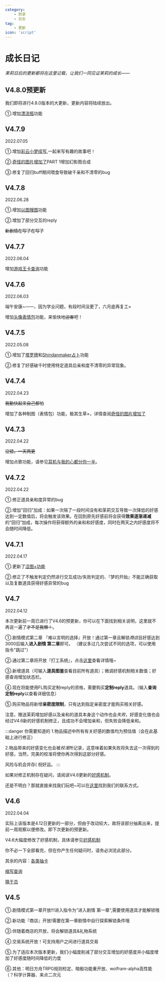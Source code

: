 ```yaml
---
category:
    - 附录
    - 日志
tag:
    - 更新
icon: 'script'
---
```


# 成长日记

*茉莉日后的更新都将在这里记载，让我们一同见证茉莉的成长——*

## V4.8.0预更新

我们即将进行4.8.0版本的大更新，更新内容将陆续放出。

①.增加[漂流瓶](../manual/mirai/bottle.md)功能
## V4.7.9
2022.07.05

①.增加[彩云小梦续写](../manual/nonebot2/caiyun.md),一起来写有趣的故事吧！

②.[奇怪的图片增加了](../manual/mirai/makepic.md)PART 1增加幻影图合成

③.修复了回归buff期间喂食导致破千亲和不清零的bug

## V4.7.8
2022.06.28

①.增加[以图搜图](../manual/nonebot2/picsearcher.md)功能

②.增加了部分交互的reply

~~新剧情在写了在写了~~
## V4.7.7
2022.06.04

增加[游戏王卡查询](../manual/nonebot2/ygo.md)功能
## V4.7.6
2022.06.03

端午安康~——，因为学业问题，有段时间没更了，六月底再复工×

增加[头像表情包](../manual/nonebot2/petpet.md)功能，来愉快地~~迫害~~吧！
## V4.7.5
2022.05.08

①.增加了[塔罗牌](../manual/nonebot2/tarot.md)和[Shindanmaker占卜](../manual/nonebot2/shindanmaker.md)功能

②.修复了好感破千时使用特定道具后亲和度不清零的异常现象。

## V4.7.4
2022.04.23

~~我勤快起来自己都怕~~

增加了各种制图（表情包）功能，极其生草×，详情查阅[奇怪的图片增加了](../manual/mirai/makepic.md)
## V4.7.3
2022.04.22

~~没错，一天两更~~

增加点歌功能，请参见[耳机与我的心都分你一半](../manual/mirai/music.md)。
## V4.7.2
2022.04.22

①.修正道具亲和度异常的bug

②.增加"回归"加成：如果一次隔了一段时间没有和茉莉交互导致一次降低的好感达到一定数值后，将会触发该效果。在回到原先好感前将会获得**效果逐渐递减**的“回归”加成，每次操作将获得额外的亲和和好感度，同时在两天之内好感度将不会随时间降低。
## V4.7.1
2022.04.17

①.更新了[涩图×功能](../manual/nonebot2/setu.md)

②.修正了不触发判定仍然进行交互成功/失败判定的、『梦的开始』不能正确获取以及复数道具获得好感异常的bug
## V4.7
2022.04.12

本次更新前一周已进行了V4.6的预更新，你可以在下面找到相关说明，这里就不再说一遍了~~才不是我懒！~~。

①.剧情模式第二章 『难以言明的选择』开放！通过第一章且解锁*商店*且好感达到3000后输入**进入剧情 第二章**即可。
（建议多过几次尝试不同的选项，可以使用指令"跳过"）

②.通过第二章将开放『打工系统』，点击[这里](../manual/dice!/favorsystem/worksystem.md)查看详情哦~

③.新增道具（可输入**道具图鉴**查看目前所有道具）；微调好感机制相关数值；好感查询增加状态栏。

④.现在将能使用FL购买定制reply的资格，需要购买**定制reply**道具。（输入**查询 定制reply**以查看详细信息）

⑤.购买物品将新增**亲密度限制**，只有达到指定亲密度才能购买相关好感。

注意，赠送茉莉增加好感以及亲和的道具本身这个动作也会*失败*，好感变化值也会经过V4.6新的好感机制修正，且成功不会增加亲和，但失败会降低亲和。

:::danger 你需要知道的
1.物品描述中所有有关好感的数值均为预估值（会在此基础上进行修正）

2.物品带来的好感变化也会被*校准*所记录，这意味着如果失败将失去这一次得到的好感，当然，完美的校准将使你再次得到这部分好感。

风险与机会并存( 祝好运。
:::

如果对修正机制存在疑问，请阅读V4.6更新的[好感机制](../appendix/favormechanism.md)。

还是不明白？那就直接来找我们玩吧~可以在[这里](../developer/README.md)找到我们的联系方式。

## V4.6
2022.04.04

实际上该版本是4.12日更新的一部分，但由于改动较大，故将该部分抽离出来，提前一周观察以便修改。即下次更新的预更新。

V4.6大幅度修改了好感机制，具体请参见[好感机制](../appendix/favormechanism.md)

你不必一下全部看完，但在你产生任何疑问时，请务必浏览此部分。

其余的内容：[各类抽卡](../manual/nonebot2/guessoperator.md)

[缩写查询](../manual/nonebot2/nbnhhsh.md)

[猜干员](../manual/nonebot2/guessoperator.md)
## V4.5

①.剧情模式第一章开放!!!进入指令为”进入剧情 第一章“,需要使用道具才能解锁哦

②.新功能『商店』开放!需要在第一章剧情中自行探索解锁条件哦

③.伴随着商店的开放，将会解锁道具&礼物系统

④.交易系统开放！可支持用户之间进行道具交易

⑤.为了适应本次版本更新，我们小幅度削减了部分交互增加的好感度并小幅度增加了好感度随时间降低的力度

⑥.其他：明日方舟TRPG规则检定、暗骰功能重开放、wolfram-alpha高性能（？科学计算器、来点二次元